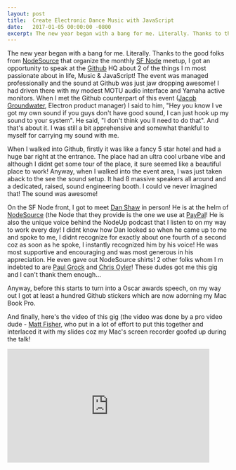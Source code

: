 ```yaml
---
layout: post
title:  Create Electronic Dance Music with JavaScript
date:   2017-01-05 00:00:00 -0800
excerpt: The new year began with a bang for me. Literally. Thanks to the good folks from NodeSource that organize the monthly SF Node meetup, I got an opportunity to speak at the Github HQ about 2 of the things I m most passionate about in life, Music & JavaScript!
---
```

The new year began with a bang for me. Literally. Thanks to the good folks from [NodeSource](https://nodesource.com/) that organize the monthly [SF Node](https://www.meetup.com/sfnode/) meetup, I got an opportunity to speak at the [Github](https://github.com/) HQ about 2 of the things I m most passionate about in life, Music & JavaScript! The event was managed professionally and the sound at Github was just jaw dropping awesome! I had driven there with my modest MOTU audio interface and Yamaha active monitors. When I met the Github counterpart of this event ([Jacob Groundwater](https://github.com/groundwater), Electron product manager) I said to him, "Hey you know I ve got my own sound if you guys don't have good sound, I can just hook up my sound to your system". He said, "I don't think you ll need to do that". And that's about it. I was still a bit apprehensive and somewhat thankful to myself for carrying my sound with me.

When I walked into Github, firstly it was like a fancy 5 star hotel and had a huge bar right at the entrance. The place had an ultra cool urbane vibe and although I didnt get some tour of the place, it sure seemed like a beautiful place to work! Anyway, when I walked into the event area, I was just taken aback to the see the sound setup. It had 8 massive speakers all around and a dedicated, raised, sound engineering booth. I could ve never imagined that! The sound was awesome!

On the SF Node front, I got to meet [Dan Shaw](https://twitter.com/dshaw) in person! He is at the helm of [NodeSource](https://nodesource.com/) (the Node that they provide is the one we use at [PayPal](https://www.paypal.com/us/home)! He is also the unique voice behind the NodeUp podcast that I listen to on my way to work every day! I didnt know how Dan looked so when he came up to me and spoke to me, I didnt recognize for exactly about one fourth of a second coz as soon as he spoke, I instantly recognized him by his voice! He was most supportive and encouraging and was most generous in his appreciation. He even gave out NodeSource shirts! 2 other folks whom I m indebted to are [Paul Grock](https://github.com/paulgrock) and [Chris Oyler](https://github.com/IAmEddieDean)! These dudes got me this gig and I can't thank them enough...

Anyway, before this starts to turn into a Oscar awards speech, on my way out I got at least a hundred Github stickers which are now adorning my Mac Book Pro. 

And finally, here's the video of this gig (the video was done by a pro video dude - [Matt Fisher](https://www.linkedin.com/in/matt-fisher-50012881/), who put in a lot of effort to put this together and interlaced it with my slides coz my Mac's screen recorder goofed up during the talk!

<iframe width="460" height="259" src="https://www.youtube.com/embed/iwuZzp_ZnLo" frameborder="0"></iframe>